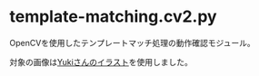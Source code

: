 # template-matching.cv2.py

OpenCVを使用したテンプレートマッチ処理の動作確認モジュール。

対象の画像は[Yukiさんのイラスト](https://www.pinterest.jp/pin/602004675207672336/)を使用しました。
